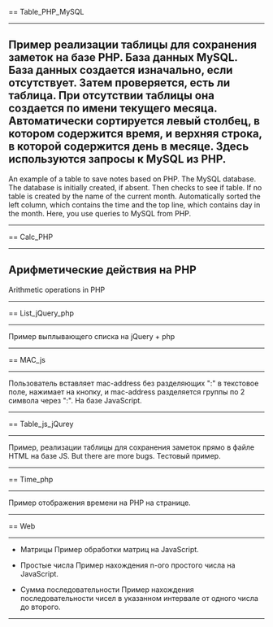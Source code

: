 
== Table_PHP_MySQL
**************
Пример реализации таблицы для сохранения заметок на базе PHP. База данных MySQL. База данных создается изначально, если отсутствует. Затем проверяется, есть ли таблица. При отсутствии таблицы она создается по имени текущего месяца. Автоматически сортируется левый столбец, в котором содержится время, и верхняя строка, в которой содержится день в месяце. Здесь используются запросы к MySQL из PHP.
----------------
An example of a table to save notes based on PHP. The MySQL database. The database is initially created, if absent. Then checks to see if table. If no table is created by the name of the current month. Automatically sorted the left column, which contains the time and the top line, which contains day in the month. Here, you use queries to MySQL from PHP.
**************

== Calc_PHP
**************
Арифметические действия на PHP
-----------------
Arithmetic operations in PHP
**************

== List_jQuery_php
**************
Пример выплывающего списка на jQuery + php
**************

== MAC_js
**************
Пользователь вставляет mac-address без разделяющих ":" в текстовое поле, нажимает на кнопку,
и mac-address разделяется группы по 2 символа через ":". На базе JavaScript.
**************

== Table_js_jQurey
**************
Пример, реализации таблицы для сохранения заметок прямо в файле HTML на базе JS. 
But there are more bugs. Тестовый пример.
**************

== Time_php
**************
Пример отображения времени на PHP на странице.
**************

== Web
**************
 - Матрицы
  Пример обработки матриц на JavaScript.
  
 - Простые числа
  Пример нахождения n-ого простого числа на JavaScript.
  
 - Сумма последовательности
  Пример нахождения последовательности чисел в указанном интервале от одного числа до второго.
**************

